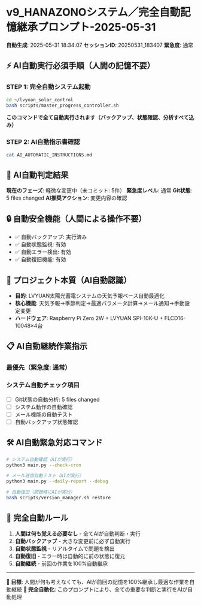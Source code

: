 # v9_HANAZONOシステム／完全自動記憶継承プロンプト-2025-05-31

**自動生成**: 2025-05-31 18:34:07
**セッションID**: 20250531_183407
**緊急度**: 通常

## ⚡ AI自動実行必須手順（人間の記憶不要）

### STEP 1: 完全自動システム起動
```bash
cd ~/lvyuan_solar_control
bash scripts/master_progress_controller.sh
```
**このコマンドで全て自動実行されます（バックアップ、状態確認、分析すべて込み）**

### STEP 2: AI自動指示書確認
```bash
cat AI_AUTOMATIC_INSTRUCTIONS.md
```

## 🤖 AI自動判定結果

**現在のフェーズ**: 軽微な変更中（未コミット: 5件）
**緊急度レベル**: 通常
**Git状態**: 5 files changed
**AI推奨アクション**: 変更内容の確認

## 🔒 自動安全機能（人間による操作不要）
- ✅ 自動バックアップ: 実行済み
- ✅ 自動状態監視: 有効
- ✅ 自動エラー検出: 有効
- ✅ 自動復旧機能: 有効

## 🎯 プロジェクト本質（AI自動認識）
- **目的**: LVYUAN太陽光蓄電システムの天気予報ベース自動最適化
- **核心機能**: 天気予報→季節判定→最適パラメータ計算→メール通知→手動設定変更
- **ハードウェア**: Raspberry Pi Zero 2W + LVYUAN SPI-10K-U + FLCD16-10048×4台

## 📋 AI自動継続作業指示

### 最優先（緊急度: 通常）


### システム自動チェック項目
- [ ] Git状態の自動分析: 5 files changed
- [ ] システム動作の自動確認
- [ ] メール機能の自動テスト
- [ ] 自動バックアップ状態確認

## 🛠️ AI自動緊急対応コマンド
```bash
# システム自動確認（AIが実行）
python3 main.py --check-cron

# メール送信自動テスト（AIが実行）
python3 main.py --daily-report --debug

# 自動復旧（問題時にAIが実行）
bash scripts/version_manager.sh restore
```

## 🔄 完全自動ルール
1. **人間は何も覚える必要なし** - 全てAIが自動判断・実行
2. **自動バックアップ** - 大きな変更前に必ず自動実行
3. **自動状態監視** - リアルタイムで問題を検出
4. **自動復旧** - エラー時は自動的に前の状態に復元
5. **自動継続** - 前回の作業を100%自動継承

---
**🎯 目標**: 人間が何も考えなくても、AIが前回の記憶を100%継承し最適な作業を自動継続
**🤖 完全自動化**: このプロンプトにより、全ての重要な判断と実行をAIが自動処理
